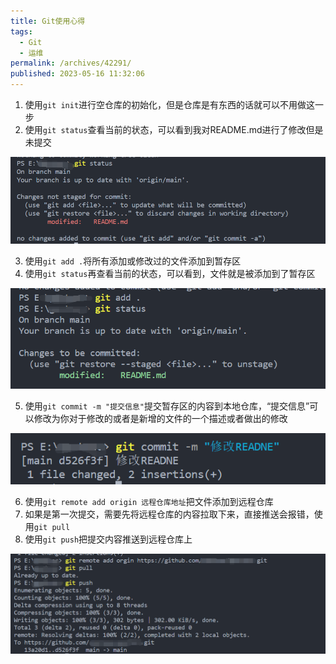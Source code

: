 ```yaml
---
title: Git使用心得
tags:
  - Git
  - 运维
permalink: /archives/42291/
published: 2023-05-16 11:32:06
---
```


1. 使用`git init`进行空仓库的初始化，但是仓库是有东西的话就可以不用做这一步
2. 使用`git status`查看当前的状态，可以看到我对README.md进行了修改但是未提交

![image.png](./images/1684206899329-06d16e81-f68c-493e-824f-abc32af09e04.png)

3. 使用`git add .`将所有添加或修改过的文件添加到暂存区
4. 使用`git status`再查看当前的状态，可以看到，文件就是被添加到了暂存区

![image.png](./images/1684207062489-81562a79-5538-4228-9a36-16593d8fc719.png)

5. 使用`git commit -m "提交信息"`提交暂存区的内容到本地仓库，“提交信息”可以修改为你对于修改的或者是新增的文件的一个描述或者做出的修改

![image.png](./images/1684207206822-7558bec2-4ef0-4652-960c-98c07184235e.png)

6. 使用`git remote add origin 远程仓库地址`把文件添加到远程仓库
7. 如果是第一次提交，需要先将远程仓库的内容拉取下来，直接推送会报错，使用`git pull`
8. 使用`git push`把提交内容推送到远程仓库上

![image.png](./images/1684207538506-b14531f2-5c0b-41cb-b62f-fefe00c22f71.png)
